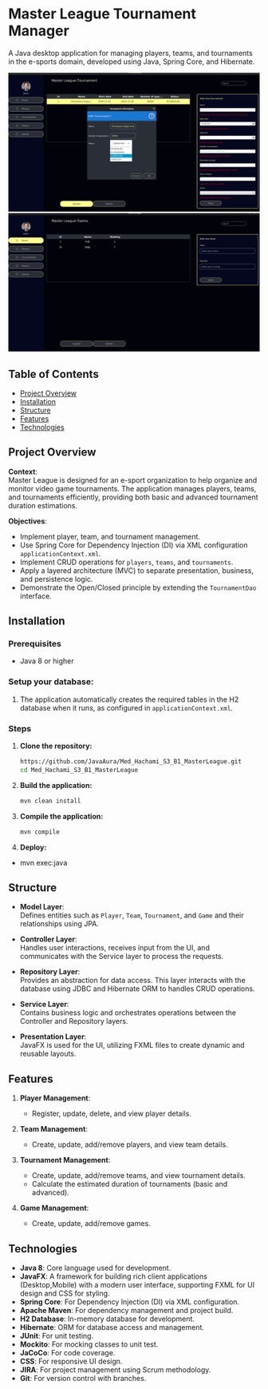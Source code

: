 # Master League Tournament Manager

A Java desktop application for managing players, teams, and tournaments in the e-sports domain, developed using Java, Spring Core, and Hibernate.

![MasterLeague-screen1](https://github.com/JavaAura/Med_Hachami_S3_B1_MasterLeague/blob/main/screenshots/screen1.png)
![MasterLeague-screen2](https://github.com/JavaAura/Med_Hachami_S3_B1_MasterLeague/blob/main/screenshots/screen2.png)

## Table of Contents

- [Project Overview](#project-overview)
- [Installation](#installation)
- [Structure](#structure)
- [Features](#features)
- [Technologies](#technologies)




## Project Overview

**Context**:  
Master League is designed for an e-sport organization to help organize and monitor video game tournaments. The application manages players, teams, and tournaments efficiently, providing both basic and advanced tournament duration estimations.

**Objectives**:
- Implement player, team, and tournament management.
- Use Spring Core for Dependency Injection (DI) via XML configuration `applicationContext.xml`.
- Implement CRUD operations for `players`, `teams`, and `tournaments`.
- Apply a layered architecture (MVC) to separate presentation, business, and persistence logic.
- Demonstrate the Open/Closed principle by extending the `TournamentDao` interface.

## Installation

### Prerequisites

- Java 8 or higher

### Setup your database:

1. The application automatically creates the required tables in the H2 database when it runs, as configured in `applicationContext.xml`.


### Steps

1. **Clone the repository:**

   ```sh
   https://github.com/JavaAura/Med_Hachami_S3_B1_MasterLeague.git
   cd Med_Hachami_S3_B1_MasterLeague

2. **Build the application:**
   ```sh
   mvn clean install

3. **Compile the application:**
   ```sh
   mvn compile

4. **Deploy:**

- mvn exec:java



## Structure

- **Model Layer**:  
  Defines entities such as `Player`, `Team`, `Tournament`, and `Game` and their relationships using JPA.
  
- **Controller Layer**:  
  Handles user interactions, receives input from the UI, and communicates with the Service layer to process the requests.
  
- **Repository Layer**:  
  Provides an abstraction for data access. This layer interacts with the database using JDBC and Hibernate ORM to handles CRUD operations.
  
- **Service Layer**:  
  Contains business logic and orchestrates operations between the Controller and Repository layers.
  
- **Presentation Layer**:  
JavaFX is used for the UI, utilizing FXML files to create dynamic and reusable layouts.
## Features

1. **Player Management**:
   - Register, update, delete, and view player details.

2. **Team Management**:
   - Create, update, add/remove players, and view team details.

3. **Tournament Management**:
   - Create, update, add/remove teams, and view tournament details.
   - Calculate the estimated duration of tournaments (basic and advanced).

4. **Game Management**:
   - Create, update, add/remove games.



## Technologies

- **Java 8**: Core language used for development.
- **JavaFX**: A framework for building rich client applications (Desktop,Mobile) with a modern user interface, supporting FXML for UI design and CSS for styling.
- **Spring Core**: For Dependency Injection (DI) via XML configuration.
- **Apache Maven**: For dependency management and project build.
- **H2 Database**: In-memory database for development.
- **Hibernate**: ORM for database access and management.
- **JUnit**: For unit testing.
- **Mockito**: For mocking classes to unit test.
- **JaCoCo**: For code coverage.
- **CSS**: For responsive UI design.
- **JIRA**: For project management using Scrum methodology.
- **Git**: For version control with branches.